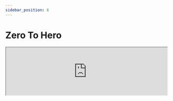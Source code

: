 ```yaml
---
sidebar_position: 6
---
```


# Zero To Hero

<center>
    <iframe width="100%" style={{"aspect-ratio": "16 / 9"}} src="https://www.youtube.com/embed/XpEDa1LQDyM"/>
</center>

